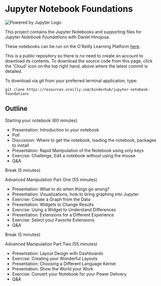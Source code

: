# Jupyter Notebook Foundations

![Powered by Jupyter Logo](https://cdn.oreillystatic.com/images/icons/powered_by_jupyter.png)

This project contains the Jupyter Notebooks and supporting files for _Jupyter Notebook Foundations_ with Daniel Hinojosa. 

These notebooks can be run on the O'Reilly Learning Platform [here](https://learning.oreilly.com/jupyter-notebooks/~/9781492062929).

This is a public repository so there is no need to create an account to download its contents. To download the source code from this page, click the 'Cloud' icon on the top right hand, above where the latest commit is detailed.

To download via git from your preferred terminal application, type:

```git clone https://resources.oreilly.com/binderhub/jupyter-notebook-foundations```

## Outline

Starting your notebook (60 minutes)
- Presentation: Introduction to your notebook
- Poll
- Discussion: Where to get the notebook, loading the notebook, packages to install
- Presentation: Rapid Manipulation of the Notebook using only keys
- Exercise: Challenge, Edit a notebook without using the mouse
- Q&A

Break (5 minutes)

Advanced Manipulation Part One (55 minutes)
- Presentation: What to do when things go wrong?
- Presentation: Visualizations, how to bring graphing into Jupyter
- Exercise: Create a Graph from the Data
- Presentation: Widgets to Change Results
- Exercise: Using a Widget to Understand Differences
- Presentation: Extensions for a Different Experience
- Exercise: Select your Favorite Extensions
- Q&A

Break (5 minutes)

Advanced Manipulation Part Two (55 minutes)
- Presentation: Layout Design with Dashboards
- Exercise: Creating your Wonderful Layouts
- Presentation: Choosing a Different Language Kernel
- Presentation: Show the World your Work
- Exercise: Convert your Notebook for your Power Delivery
- Q&A
